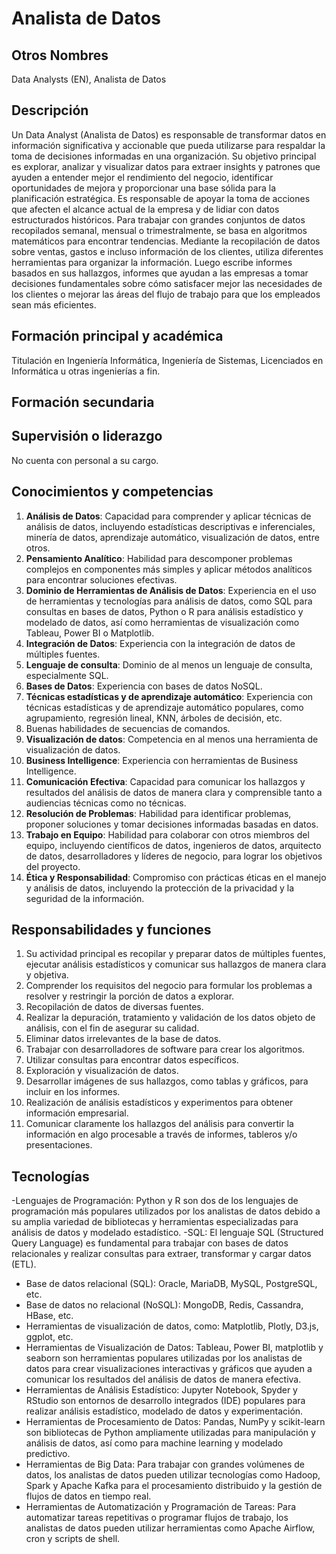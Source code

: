 # Analista de Datos

## Otros Nombres

Data Analysts (EN), Analista de Datos

## Descripción

Un Data Analyst (Analista de Datos) es responsable de transformar datos en información significativa y accionable que pueda utilizarse para respaldar la toma de decisiones informadas en una organización. Su objetivo principal es explorar, analizar y visualizar datos para extraer insights y patrones que ayuden a entender mejor el rendimiento del negocio, identificar oportunidades de mejora y proporcionar una base sólida para la planificación estratégica.
Es responsable de apoyar la toma de acciones que afecten el alcance actual de la empresa y de lidiar con datos estructurados históricos. Para trabajar con grandes conjuntos de datos recopilados semanal, mensual o trimestralmente, se basa en algoritmos matemáticos para encontrar tendencias. Mediante la recopilación de datos sobre ventas, gastos e incluso información de los clientes, utiliza diferentes herramientas para organizar la información. Luego escribe informes basados ​​en sus hallazgos, informes que ayudan a las empresas a tomar decisiones fundamentales sobre cómo satisfacer mejor las necesidades de los clientes o mejorar las áreas del flujo de trabajo para que los empleados sean más eficientes.

## Formación principal y académica

Titulación en Ingeniería Informática, Ingeniería de Sistemas, Licenciados en Informática u otras ingenierías a fin.

## Formación secundaria


## Supervisión o liderazgo

No cuenta con personal a su cargo.

## Conocimientos y competencias

1. **Análisis de Datos**: Capacidad para comprender y aplicar técnicas de análisis de datos, incluyendo estadísticas descriptivas e inferenciales, minería de datos, aprendizaje automático, visualización de datos, entre otros.
3. **Pensamiento Analítico**: Habilidad para descomponer problemas complejos en componentes más simples y aplicar métodos analíticos para encontrar soluciones efectivas.
4. **Dominio de Herramientas de Análisis de Datos**: Experiencia en el uso de herramientas y tecnologías para análisis de datos, como SQL para consultas en bases de datos, Python o R para análisis estadístico y modelado de datos, así como herramientas de visualización como Tableau, Power BI o Matplotlib.
2. **Integración de Datos**: Experiencia con la integración de datos de múltiples fuentes.
3. **Lenguaje de consulta**: Dominio de al menos un lenguaje de consulta, especialmente SQL.
4. **Bases de Datos**: Experiencia con bases de datos NoSQL.
5. **Técnicas estadísticas y de aprendizaje automático**: Experiencia con técnicas estadísticas y de aprendizaje automático populares, como agrupamiento, regresión lineal, KNN, árboles de decisión, etc.
6. Buenas habilidades de secuencias de comandos.
7. **Visualización de datos**: Competencia en al menos una herramienta de visualización de datos.
8. **Business Intelligence**: Experiencia con herramientas de Business Intelligence.
9. **Comunicación Efectiva**: Capacidad para comunicar los hallazgos y resultados del análisis de datos de manera clara y comprensible tanto a audiencias técnicas como no técnicas.
10. **Resolución de Problemas**: Habilidad para identificar problemas, proponer soluciones y tomar decisiones informadas basadas en datos.
11. **Trabajo en Equipo**: Habilidad para colaborar con otros miembros del equipo, incluyendo científicos de datos, ingenieros de datos, arquitecto de datos, desarrolladores y líderes de negocio, para lograr los objetivos del proyecto.
12. **Ética y Responsabilidad**: Compromiso con prácticas éticas en el manejo y análisis de datos, incluyendo la protección de la privacidad y la seguridad de la información.


## Responsabilidades y funciones

1. Su actividad principal es recopilar y preparar datos de múltiples fuentes, ejecutar análisis estadísticos y comunicar sus hallazgos de manera clara y objetiva.
2. Comprender los requisitos del negocio para formular los problemas a resolver y restringir la porción de datos a explorar.
3. Recopilación de datos de diversas fuentes.
4. Realizar la depuración, tratamiento y validación de los datos objeto de análisis, con el fin de asegurar su calidad.
5. Eliminar datos irrelevantes de la base de datos.
6. Trabajar con desarrolladores de software para crear los algoritmos.
7. Utilizar consultas para encontrar datos específicos.
8. Exploración y visualización de datos.
9. Desarrollar imágenes de sus hallazgos, como tablas y gráficos, para incluir en los informes.
10. Realización de análisis estadísticos y experimentos para obtener información empresarial.
11. Comunicar claramente los hallazgos del análisis para convertir la información en algo procesable a través de informes, tableros y/o presentaciones.

## Tecnologías

-Lenguajes de Programación: Python y R son dos de los lenguajes de programación más populares utilizados por los analistas de datos debido a su amplia variedad de bibliotecas y herramientas especializadas para análisis de datos y modelado estadístico.
-SQL: El lenguaje SQL (Structured Query Language) es fundamental para trabajar con bases de datos relacionales y realizar consultas para extraer, transformar y cargar datos (ETL).
- Base de datos relacional (SQL): Oracle, MariaDB, MySQL, PostgreSQL, etc.
- Base de datos no relacional (NoSQL): MongoDB, Redis, Cassandra, HBase, etc.
- Herramientas de visualización de datos, como: Matplotlib, Plotly, D3.js, ggplot, etc.
- Herramientas de Visualización de Datos: Tableau, Power BI, matplotlib y seaborn son herramientas populares utilizadas por los analistas de datos para crear visualizaciones interactivas y gráficos que ayuden a comunicar los resultados del análisis de datos de manera efectiva.
- Herramientas de Análisis Estadístico: Jupyter Notebook, Spyder y RStudio son entornos de desarrollo integrados (IDE) populares para realizar análisis estadístico, modelado de datos y experimentación.
- Herramientas de Procesamiento de Datos: Pandas, NumPy y scikit-learn son bibliotecas de Python ampliamente utilizadas para manipulación y análisis de datos, así como para machine learning y modelado predictivo.
- Herramientas de Big Data: Para trabajar con grandes volúmenes de datos, los analistas de datos pueden utilizar tecnologías como Hadoop, Spark y Apache Kafka para el procesamiento distribuido y la gestión de flujos de datos en tiempo real.
- Herramientas de Automatización y Programación de Tareas: Para automatizar tareas repetitivas o programar flujos de trabajo, los analistas de datos pueden utilizar herramientas como Apache Airflow, cron y scripts de shell.

  
